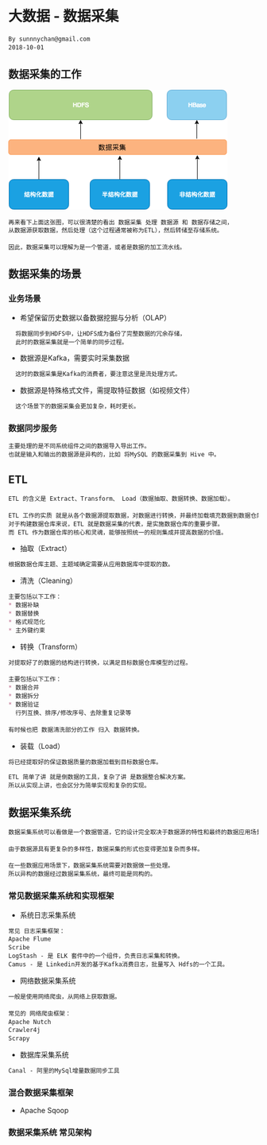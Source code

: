 # 大数据 - 数据采集
```md
By sunnnychan@gmail.com
2018-10-01
```

## 数据采集的工作
![](pic/datacollect.png)
```md
再来看下上面这张图，可以很清楚的看出 数据采集 处理 数据源 和 数据存储之间，
从数据源获取数据，然后处理（这个过程通常被称为ETL），然后转储至存储系统。

因此，数据采集可以理解为是一个管道，或者是数据的加工流水线。
```
## 数据采集的场景
### 业务场景
* 希望保留历史数据以备数据挖掘与分析（OLAP）
```md
  将数据同步到HDFS中，让HDFS成为备份了完整数据的冗余存储，
  此时的数据采集就是一个简单的同步过程。
```
* 数据源是Kafka，需要实时采集数据
```md
  这时的数据采集是Kafka的消费者，要注意这里是流处理方式。
```
* 数据源是特殊格式文件，需提取特征数据（如视频文件）
```md
  这个场景下的数据采集会更加复杂，耗时更长。
```
### 数据同步服务
```md
主要处理的是不同系统组件之间的数据导入导出工作。
也就是输入和输出的数据源是异构的，比如 将MySQL 的数据采集到 Hive 中。
```
## ETL
```md
ETL 的含义是 Extract、Transform、 Load（数据抽取、数据转换、数据加载）。

ETL 工作的实质 就是从各个数据源提取数据，对数据进行转换，并最终加载填充数据到数据仓库维度建模后的表中。
对于构建数据仓库来说，ETL 就是数据采集的代表，是实施数据仓库的重要步骤。
而 ETL 作为数据仓库的核心和灵魂，能够按照统一的规则集成并提高数据的价值。
```
* 抽取（Extract）
```md
根据数据仓库主题、主题域确定需要从应用数据库中提取的数。
```
* 清洗（Cleaning）
```md
主要包括以下工作：
* 数据补缺
* 数据替换
* 格式规范化
* 主外键约束
```
* 转换（Transform）
```md
对提取好了的数据的结构进行转换，以满足目标数据仓库模型的过程。

主要包括以下工作：
* 数据合并
* 数据拆分
* 数据验证
  行列互换、排序/修改序号、去除重复记录等

有时候也把 数据清洗部分的工作 归入 数据转换。
```
* 装载（Load）
```md
将已经提取好的保证数据质量的数据加载到目标数据仓库。
```
```md
ETL 简单了讲 就是倒数据的工具，复杂了讲 是数据整合解决方案。
所以从实现上讲，也会区分为简单实现和复杂的实现。
```
## 数据采集系统
```md
数据采集系统可以看做是一个数据管道，它的设计完全取决于数据源的特性和最终的数据应用场景。

由于数据源具有更复杂的多样性，数据采集的形式也变得更加复杂而多样。

在一些数据应用场景下，数据采集系统需要对数据做一些处理。
所以异构的数据经过数据采集系统，最终可能是同构的。
```
### 常见数据采集系统和实现框架
* 系统日志采集系统
```md
常见 日志采集框架：
Apache Flume
Scribe
LogStash - 是 ELK 套件中的一个组件，负责日志采集和转换。
Camus - 是 Linkedin开发的基于Kafka消费日志，批量写入 Hdfs的一个工具。
```
* 网络数据采集系统
```md
一般是使用网络爬虫，从网络上获取数据。

常见的 网络爬虫框架：
Apache Nutch
Crawler4j
Scrapy
```
* 数据库采集系统
```md
Canal - 阿里的MySql增量数据同步工具
```
### 混合数据采集框架
* Apache Sqoop


### 数据采集系统 常见架构

